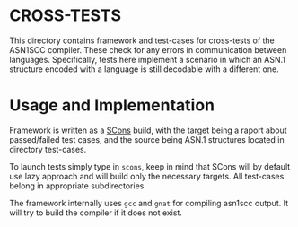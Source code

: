 CROSS-TESTS
===

This directory contains framework and test-cases for cross-tests of the ASN1SCC compiler.
These check for any errors in communication between languages.
Specifically, tests here implement a scenario in which an ASN.1
structure encoded with a language is still decodable with a different one.

Usage and Implementation
===
Framework is written as a [SCons](www.scons.org) build,
with the target being a raport about passed/failed test cases,
and the source being ASN.1 structures located in directory test-cases.

To launch tests simply type in `scons`, keep in mind that SCons will by default use lazy approach
and will build only the necessary targets. All test-cases belong in appropriate subdirectories.

The framework internally uses `gcc` and `gnat` for compiling asn1scc output.
It will try to build the compiler if it does not exist.
